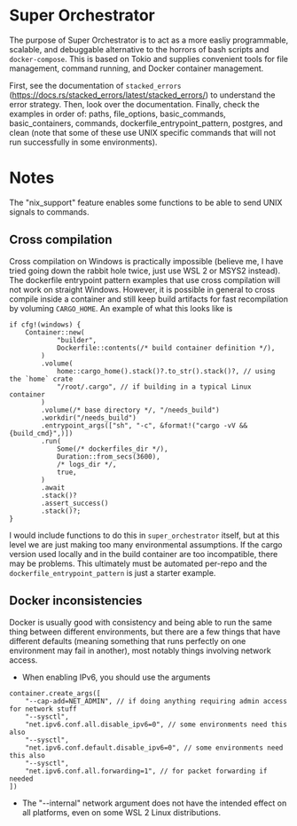 # Super Orchestrator

The purpose of Super Orchestrator is to act as a more easliy programmable, scalable, and debuggable
alternative to the horrors of bash scripts and `docker-compose`. This is based on Tokio and supplies
convenient tools for file management, command running, and Docker container management.

First, see the documentation of `stacked_errors`
(https://docs.rs/stacked_errors/latest/stacked_errors/) to understand the error strategy. Then, look
over the documentation. Finally, check the examples in order of: paths, file_options,
basic_commands, basic_containers, commands, dockerfile_entrypoint_pattern, postgres, and clean 
(note that some of these use UNIX specific commands that will not run successfully in some
environments).

# Notes

The "nix_support" feature enables some functions to be able to send UNIX signals to commands.

## Cross compilation

Cross compilation on Windows is practically impossible (believe me, I have tried going down the
rabbit hole twice, just use WSL 2 or MSYS2 instead). The dockerfile entrypoint pattern examples that
use cross compilation will not work on straight Windows. However, it is possible in general to cross
compile inside a container and still keep build artifacts for fast recompilation by voluming
`CARGO_HOME`. An example of what this looks like is
```
if cfg!(windows) {
    Container::new(
            "builder",
            Dockerfile::contents(/* build container definition */),
        )
        .volume(
            home::cargo_home().stack()?.to_str().stack()?, // using the `home` crate
            "/root/.cargo", // if building in a typical Linux container
        )
        .volume(/* base directory */, "/needs_build")
        .workdir("/needs_build")
        .entrypoint_args(["sh", "-c", &format!("cargo -vV && {build_cmd}",)])
        .run(
            Some(/* dockerfiles_dir */),
            Duration::from_secs(3600),
            /* logs_dir */,
            true,
        )
        .await
        .stack()?
        .assert_success()
        .stack()?;
}
```
I would include functions to do this in `super_orchestrator` itself, but at this level we are just
making too many environmental assumptions. If the cargo version used locally and in the build
container are too incompatible, there may be problems. This ultimately must be automated per-repo
and the `dockerfile_entrypoint_pattern` is just a starter example.

## Docker inconsistencies

Docker is usually good with consistency and being able to run the same thing between different
environments, but there are a few things that have different defaults (meaning something that runs
perfectly on one environment may fail in another), most notably things involving network access.
- When enabling IPv6, you should use the arguments
```
container.create_args([
    "--cap-add=NET_ADMIN", // if doing anything requiring admin access for network stuff
    "--sysctl",
    "net.ipv6.conf.all.disable_ipv6=0", // some environments need this also
    "--sysctl",
    "net.ipv6.conf.default.disable_ipv6=0", // some environments need this also
    "--sysctl",
    "net.ipv6.conf.all.forwarding=1", // for packet forwarding if needed
])
```
- The "--internal" network argument does not have the intended effect on all platforms, even on some
  WSL 2 Linux distributions.
